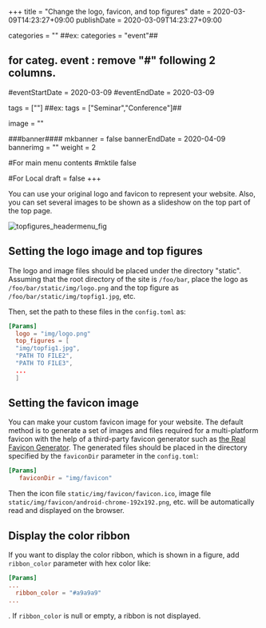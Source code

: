 +++
title =  "Change the logo, favicon, and top figures"
date = 2020-03-09T14:23:27+09:00
publishDate = 2020-03-09T14:23:27+09:00

categories = ""
##ex:  categories = "event"##
## for categ. event : remove "#" following 2 columns. ##
#eventStartDate = 2020-03-09
#eventEndDate = 2020-03-09

tags = [""]
##ex: tags = ["Seminar","Conference"]##

image = ""

###banner####
mkbanner = false
bannerEndDate = 2020-04-09
bannerimg = ""
weight = 2

#For main menu contents
#mktile false

#For Local
draft = false
+++

<!--#### 2. Change the logo and top figures.-->

You can use your original logo and favicon to represent your website. Also, you can set several images to be shown as a slideshow on the top part of the top page.

![topfigures_headermenu_fig](/img/screenshots/topfigures_headermenu_fig.png)

## Setting the logo image and top figures

The logo and image files should be placed under the directory "static". Assuming that the root directory of the site is `/foo/bar`, place the logo as `/foo/bar/static/img/logo.png` and the top figure as `/foo/bar/static/img/topfig1.jpg`, etc.

Then, set the path to these files in the `config.toml` as:

```config.toml
[Params]
  logo = "img/logo.png"
  top_figures = [
  "img/topfig1.jpg",
  "PATH TO FILE2",
  "PATH TO FILE3",
  ...
  ]
```

## Setting the favicon image

You can make your custom favicon image for your website. The default method is to generate a set of images and files required for a multi-platform favicon with the help of a third-party favicon generator such as [the Real Favicon Generator](https://realfavicongenerator.net/). The generated files should be placed in the directory specified by the `faviconDir` parameter in the `config.toml`:

```config.toml
[Params]
   faviconDir = "img/favicon"
```

Then the icon file `static/img/favicon/favicon.ico`, image file `static/img/favicon/android-chrome-192x192.png`, etc. will be automatically read and displayed on the browser.


## Display the color ribbon

If you want to display the color ribbon, which is shown in a figure, add `ribbon_color` parameter with hex color like:

```config.toml
[Params]
...
  ribbon_color = "#a9a9a9"
...
```

. If `ribbon_color` is null or empty, a ribbon is not displayed.
